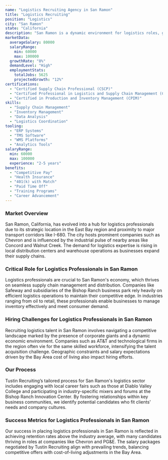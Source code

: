 ```yaml
---
name: "Logistics Recruiting Agency in San Ramon"
title: "Logistics Recruiting"
position: "Logistics"
city: "San Ramon"
state: "California"
description: "San Ramon is a dynamic environment for logistics roles, given its strategic location in California's Bay Area, supporting both technological and traditional supply chain activities."
marketData:
  averageSalary: 80000
  salaryRange:
    min: 60000
    max: 100000
  growthRate: "8%"
  demandLevel: "High"
  employmentStats:
    totalJobs: 5625
    projectedGrowth: "12%"
certifications:
  - "Certified Supply Chain Professional (CSCP)"
  - "Certified Professional in Logistics and Supply Chain Management (CPLSCM)"
  - "Certified in Production and Inventory Management (CPIM)"
skills:
  - "Supply Chain Management"
  - "Inventory Management"
  - "Data Analysis"
  - "Logistics Coordination"
tooling:
  - "ERP Systems"
  - "TMS Software"
  - "WMS Platforms"
  - "Analytics Tools"
salaryRange:
  min: 60000
  max: 100000
  experience: "2-5 years"
benefits:
  - "Competitive Pay"
  - "Health Insurance"
  - "401(k) with Match"
  - "Paid Time Off"
  - "Training Programs"
  - "Career Advancement"
---
```


### Market Overview
San Ramon, California, has evolved into a hub for logistics professionals due to its strategic location in the East Bay region and proximity to major transport corridors like I-680. The city hosts prominent companies such as Chevron and is influenced by the industrial pulse of nearby areas like Concord and Walnut Creek. The demand for logistics expertise is rising in local distribution centers and warehouse operations as businesses expand their supply chains.
### Critical Role for Logistics Professionals in San Ramon
Logistics professionals are crucial to San Ramon's economy, which thrives on seamless supply chain management and distribution. Companies like Safeway and subsidiaries of the Bishop Ranch business park rely heavily on efficient logistics operations to maintain their competitive edge. In industries ranging from oil to retail, these professionals enable businesses to manage inventory effectively and meet consumer demand.

### Hiring Challenges for Logistics Professionals in San Ramon
Recruiting logistics talent in San Ramon involves navigating a competitive landscape marked by the presence of corporate giants and a dynamic economic environment. Companies such as AT&T and technological firms in the region often vie for the same skilled workforce, intensifying the talent acquisition challenge. Geographic constraints and salary expectations driven by the Bay Area cost of living also impact hiring efforts.

### Our Process
Tustin Recruiting’s tailored process for San Ramon's logistics sector includes engaging with local career fairs such as those at Diablo Valley College and participating in industry-specific mixers and forums at the Bishop Ranch Innovation Center. By fostering relationships within key business communities, we identify potential candidates who fit clients' needs and company cultures.

### Success Metrics for Logistics Professionals in San Ramon
Our success in placing logistics professionals in San Ramon is reflected in achieving retention rates above the industry average, with many candidates thriving in roles at companies like Chevron and PG&E. The salary packages negotiated by Tustin Recruiting align with prevailing trends, balancing competitive offers with cost-of-living adjustments in the Bay Area.